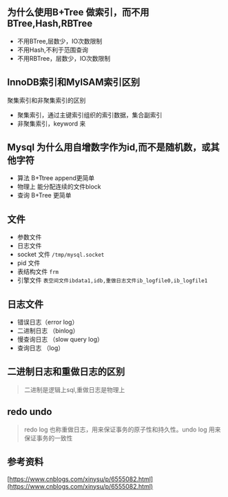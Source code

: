 ## 为什么使用B+Tree 做索引，而不用BTree,Hash,RBTree
* 不用BTree,层数少，IO次数限制
* 不用Hash,不利于范围查询
* 不用RBTree，层数少，IO次数限制

## InnoDB索引和MyISAM索引区别
聚集索引和非聚集索引的区别
* 聚集索引，通过主键索引组织的索引数据，集合副索引
* 非聚集索引，keyword 来

## Mysql 为什么用自增数字作为id,而不是随机数，或其他字符
* 算法 B+Ttree append更简单
* 物理上 能分配连续的文件block
* 查询 B+Tree 更简单

## 文件
* 参数文件
* 日志文件
* socket 文件 `/tmp/mysql.socket`
* pid 文件
* 表结构文件  `frm`
* 引擎文件 `表空间文件ibdata1,idb,重做日志文件ib_logfile0,ib_logfile1`

## 日志文件
* 错误日志（error log）
* 二进制日志 （binlog）
* 慢查询日志 （slow query log）
* 查询日志 （log）

## 二进制日志和重做日志的区别
> 二进制是逻辑上sql,重做日志是物理上

## 

## redo undo
> redo log 也称重做日志，用来保证事务的原子性和持久性。undo log 用来保证事务的一致性

## 参考资料
[https://www.cnblogs.com/xinysu/p/6555082.html](https://www.cnblogs.com/xinysu/p/6555082.html)